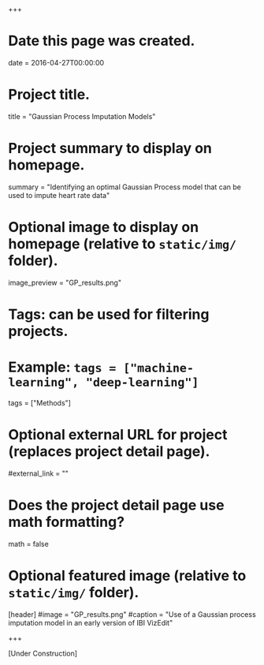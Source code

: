 +++
# Date this page was created.
date = 2016-04-27T00:00:00

# Project title.
title = "Gaussian Process Imputation Models"

# Project summary to display on homepage.
summary = "Identifying an optimal Gaussian Process model that can be used to impute heart rate data"

# Optional image to display on homepage (relative to `static/img/` folder).
image_preview = "GP_results.png"

# Tags: can be used for filtering projects.
# Example: `tags = ["machine-learning", "deep-learning"]`
tags = ["Methods"]

# Optional external URL for project (replaces project detail page).
#external_link = ""

# Does the project detail page use math formatting?
math = false

# Optional featured image (relative to `static/img/` folder).
[header]
#image = "GP_results.png"
#caption = "Use of a Gaussian process imputation model in an early version of IBI VizEdit"

+++

[Under Construction]